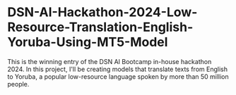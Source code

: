# DSN-AI-Hackathon-2024-Low-Resource-Translation-English-Yoruba-Using-MT5-Model
This is the winning entry of the DSN AI Bootcamp in-house hackathon 2024. In this project, I'll be creating models that translate texts from English to Yoruba, a popular low-resource language spoken by more than 50 million people.
